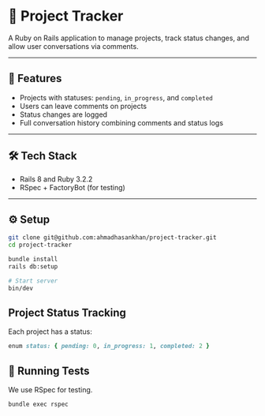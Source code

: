 # 📁 Project Tracker

A Ruby on Rails application to manage projects, track status changes, and allow user conversations via comments.

---

## 🚀 Features

- Projects with statuses: `pending`, `in_progress`, and `completed`
- Users can leave comments on projects
- Status changes are logged
- Full conversation history combining comments and status logs

---

## 🛠️ Tech Stack

- Rails 8 and Ruby 3.2.2
- RSpec + FactoryBot (for testing)

---

## ⚙️ Setup

```bash
git clone git@github.com:ahmadhasankhan/project-tracker.git
cd project-tracker

bundle install
rails db:setup

# Start server
bin/dev
```

##  Project Status Tracking

Each project has a status:

```ruby
enum status: { pending: 0, in_progress: 1, completed: 2 }
```

## 🧪 Running Tests

We use RSpec for testing.

```bash
bundle exec rspec
```
